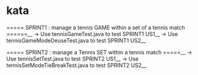 # kata
===== SPRINT1 : manage a tennis GAME within a set of a tennis match  ======__
-> Use tennisGameTest.java to test SPRINT1 US1__
-> Use tennisGameModeDeuseTest.java to test SPRINT1 US2__


===== SPRINT2 : manage a Tennis SET within a tennis match =====__
-> Use tennisSetTest.java to test SPRINT2 US1__
-> Use tennisSetModeTieBreakTest.java to test SPRINT2 US2__

